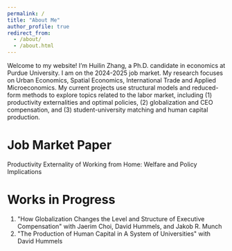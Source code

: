 ```yaml
---
permalink: /
title: "About Me"
author_profile: true
redirect_from: 
  - /about/
  - /about.html
---
```


Welcome to my website! I’m Huilin Zhang, a Ph.D. candidate in economics at Purdue University. I am on the 2024-2025 job market. My research focuses on Urban Economics, Spatial Economics, International Trade and Applied Microeconomics. My current projects use structural models and reduced-form methods to explore topics related to the labor market, including (1) productivity externalities and optimal policies, (2) globalization and CEO compensation, and (3) student-university matching and human capital production.

Job Market Paper
======
Productivity Externality of Working from Home: Welfare and Policy Implications



Works in Progress
======
1. "How Globalization Changes the Level and Structure of Executive Compensation" with Jaerim Choi, David Hummels, and Jakob R. Munch
2. "The Production of Human Capital in A System of Universities" with David Hummels
